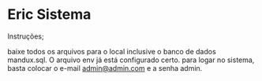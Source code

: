 # Eric Sistema
 Instruções;

baixe todos os arquivos para o local inclusive o banco de dados mandux.sql. O arquivo env já está configurado certo. para logar no sistema, basta colocar o e-mail admin@admin.com e a senha admin.
